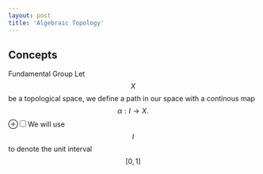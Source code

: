 ```yaml
---
layout: post
title: 'Algebraic Topology'
---
```


## Concepts

Fundamental Group
Let $$X$$ be a topological space, we define a path in our space with a continous map $$\alpha: I \rightarrow X.$$
<label for="mn-blue-links" class="margin-toggle">&#8853;</label><input type="checkbox" id="mn-blue-links" class="margin-toggle"/><span class="marginnote">We will use $$I$$ to denote the unit interval $$[0,1]$$</span> 